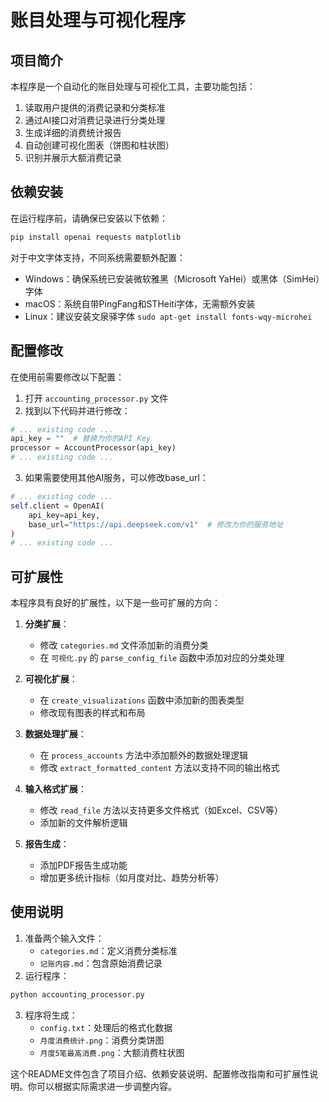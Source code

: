 # 账目处理与可视化程序

## 项目简介
本程序是一个自动化的账目处理与可视化工具，主要功能包括：
1. 读取用户提供的消费记录和分类标准
2. 通过AI接口对消费记录进行分类处理
3. 生成详细的消费统计报告
4. 自动创建可视化图表（饼图和柱状图）
5. 识别并展示大额消费记录

## 依赖安装
在运行程序前，请确保已安装以下依赖：

```bash
pip install openai requests matplotlib
```

对于中文字体支持，不同系统需要额外配置：
- Windows：确保系统已安装微软雅黑（Microsoft YaHei）或黑体（SimHei）字体
- macOS：系统自带PingFang和STHeiti字体，无需额外安装
- Linux：建议安装文泉驿字体 `sudo apt-get install fonts-wqy-microhei`

## 配置修改
在使用前需要修改以下配置：
1. 打开 `accounting_processor.py` 文件
2. 找到以下代码并进行修改：
```python
# ... existing code ...
api_key = ""  # 替换为你的API Key
processor = AccountProcessor(api_key)
# ... existing code ...
```
3. 如果需要使用其他AI服务，可以修改base_url：
```python
# ... existing code ...
self.client = OpenAI(
    api_key=api_key,
    base_url="https://api.deepseek.com/v1"  # 修改为你的服务地址
)
# ... existing code ...
```

## 可扩展性
本程序具有良好的扩展性，以下是一些可扩展的方向：

1. **分类扩展**：
   - 修改 `categories.md` 文件添加新的消费分类
   - 在 `可视化.py` 的 `parse_config_file` 函数中添加对应的分类处理

2. **可视化扩展**：
   - 在 `create_visualizations` 函数中添加新的图表类型
   - 修改现有图表的样式和布局

3. **数据处理扩展**：
   - 在 `process_accounts` 方法中添加额外的数据处理逻辑
   - 修改 `extract_formatted_content` 方法以支持不同的输出格式

4. **输入格式扩展**：
   - 修改 `read_file` 方法以支持更多文件格式（如Excel、CSV等）
   - 添加新的文件解析逻辑

5. **报告生成**：
   - 添加PDF报告生成功能
   - 增加更多统计指标（如月度对比、趋势分析等）

## 使用说明
1. 准备两个输入文件：
   - `categories.md`：定义消费分类标准
   - `记账内容.md`：包含原始消费记录
2. 运行程序：
```bash
python accounting_processor.py
```
3. 程序将生成：
   - `config.txt`：处理后的格式化数据
   - `月度消费统计.png`：消费分类饼图
   - `月度5笔最高消费.png`：大额消费柱状图

这个README文件包含了项目介绍、依赖安装说明、配置修改指南和可扩展性说明。你可以根据实际需求进一步调整内容。